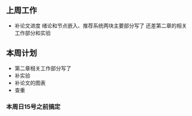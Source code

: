 ## 上周工作
+ 补论文进度
绪论和节点嵌入、推荐系统两块主要部分写了
还差第二章的相关工作部分和实验

## 本周计划
+ 第二章相关工作部分写了
+ 补实验
+ 补论文的图表
+ 查重

### 本周日15号之前搞定

